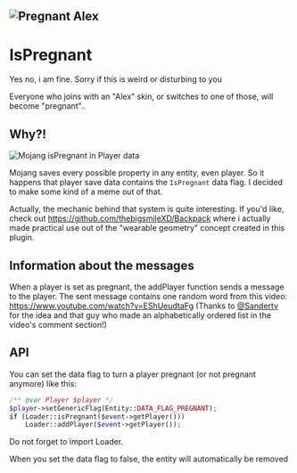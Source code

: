 ![Pregnant Alex](https://github.com/thebigsmileXD/IsPregnant/blob/master/resources/pregnantalex2.jpg)
---
# IsPregnant
Yes no, i am fine.
Sorry if this is weird or disturbing to you

Everyone who joins with an "Alex" skin, or switches to one of those, will become "pregnant"..
## Why?!
![Mojang isPregnant in Player data](https://github.com/thebigsmileXD/IsPregnant/blob/master/resources/ThisIsWhy.png)

Mojang saves every possible property in any entity, even player. So it happens that player save data contains the `IsPregnant` data flag. I decided to make some kind of a meme out of that.

Actually, the mechanic behind that system is quite interesting. If you'd like, check out https://github.com/thebigsmileXD/Backpack where i actually made practical use out of the "wearable geometry" concept created in this plugin.
## Information about the messages
When a player is set as pregnant, the addPlayer function sends a message to the player.
The sent message contains one random word from this video: https://www.youtube.com/watch?v=EShUeudtaFg (Thanks to [@Sandertv](https://github.com/Sandertv/) for the idea and that guy who made an alphabetically ordered list in the video's comment section!)
## API
You can set the data flag to turn a player pregnant (or not pregnant anymore) like this:
```php
/** @var Player $player */
$player->setGenericFlag(Entity::DATA_FLAG_PREGNANT);
if (Loader::isPregnant($event->getPlayer()))
    Loader::addPlayer($event->getPlayer());
```
Do not forget to import Loader.

When you set the data flag to false, the entity will automatically be removed
